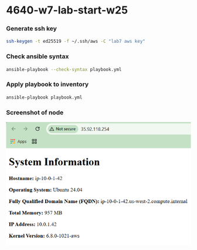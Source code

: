 # 4640-w7-lab-start-w25

### **Generate ssh key**
```sh
ssh-keygen -t ed25519 -f ~/.ssh/aws -C "lab7 aws key"
```
### **Check ansible syntax**
```sh
ansible-playbook --check-syntax playbook.yml
```

### **Apply playbook to inventory**
```sh
ansible-playbook playbook.yml
```

### Screenshot of node
![](images/image.png)
